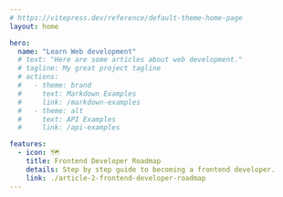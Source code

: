 ```yaml
---
# https://vitepress.dev/reference/default-theme-home-page
layout: home

hero:
  name: "Learn Web development"
  # text: "Here are some articles about web development."
  # tagline: My great project tagline
  # actions:
  #   - theme: brand
  #     text: Markdown Examples
  #     link: /markdown-examples
  #   - theme: alt
  #     text: API Examples
  #     link: /api-examples

features:
  - icon: 🗺️
    title: Frontend Developer Roadmap
    details: Step by step guide to becoming a frontend developer.
    link: ./article-2-frontend-developer-roadmap
---
```

